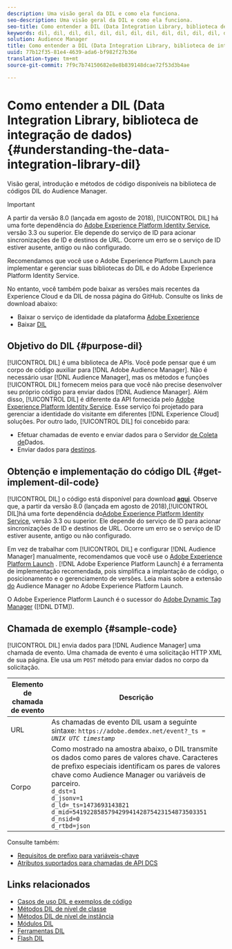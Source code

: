```yaml
---
description: Uma visão geral da DIL e como ela funciona.
seo-description: Uma visão geral da DIL e como ela funciona.
seo-title: Como entender a DIL (Data Integration Library, biblioteca de integração de dados)
keywords: dil, dil, dil, dil, dil, dil, dil, dil, dil, dil, dil, dil, dil, dil, dil, dil, dil, dil, dil, dil, dil, dil, dil, dil, dil, dil, dil, dil, dil, dil, dil, dil, dil, dil,
solution: Audience Manager
title: Como entender a DIL (Data Integration Library, biblioteca de integração de dados)
uuid: 77b12f35-81e4-4639-ada6-bf982f27b36e
translation-type: tm+mt
source-git-commit: 7f9c7b74150682e8e8b839148dcae72f53d3b4ae

---
```



# Como entender a DIL (Data Integration Library, biblioteca de integração de dados){#understanding-the-data-integration-library-dil}

Visão geral, introdução e métodos de código disponíveis na biblioteca de códigos DIL do Audience Manager.

>[!IMPORTANT]
>
>A partir da versão 8.0 (lançada em agosto de 2018), [!UICONTROL DIL] há uma forte dependência do [Adobe Experience Platform Identity Service](https://marketing.adobe.com/resources/help/en_US/mcvid/), versão 3.3 ou superior. Ele depende do serviço de ID para acionar sincronizações de ID e destinos de URL. Ocorre um erro se o serviço de ID estiver ausente, antigo ou não configurado.
>
>Recomendamos que você use o Adobe Experience Platform Launch para implementar e gerenciar suas bibliotecas do DIL e do Adobe Experience Platform Identity Service.

No entanto, você também pode baixar as versões mais recentes da Experience Cloud e da DIL de nossa página do GitHub. Consulte os links de download abaixo:

* Baixar o serviço de identidade da plataforma [Adobe Experience](https://github.com/Adobe-Marketing-Cloud/id-service/releases)
* Baixar [DIL](https://github.com/Adobe-Marketing-Cloud/dil/releases)

## Objetivo do DIL {#purpose-dil}

[!UICONTROL DIL] é uma biblioteca de APIs. Você pode pensar que é um corpo de código auxiliar para [!DNL Adobe Audience Manager]. Não é necessário usar [!DNL Audience Manager], mas os métodos e funções [!UICONTROL DIL] fornecem meios para que você não precise desenvolver seu próprio código para enviar dados [!DNL Audience Manager]. Além disso, [!UICONTROL DIL] é diferente da API fornecida pelo [Adobe Experience Platform Identity Service](https://marketing.adobe.com/resources/help/en_US/mcvid/). Esse serviço foi projetado para gerenciar a identidade do visitante em diferentes [!DNL Experience Cloud] soluções. Por outro lado, [!UICONTROL DIL] foi concebido para:

* Efetuar chamadas de evento e enviar dados para o Servidor [de Coleta de](../reference/system-components/components-data-collection.md)Dados.
* Enviar dados para [destinos](../features/destinations/destinations.md).

## Obtenção e implementação do código DIL {#get-implement-dil-code}

[!UICONTROL DIL] o código está disponível para download **[aqui](https://github.com/Adobe-Marketing-Cloud/dil/releases)**. Observe que, a partir da versão 8.0 (lançada em agosto de 2018),[!UICONTROL DIL]há uma forte dependência do[Adobe Experience Platform Identity Service](https://marketing.adobe.com/resources/help/en_US/mcvid/), versão 3.3 ou superior. Ele depende do serviço de ID para acionar sincronizações de ID e destinos de URL. Ocorre um erro se o serviço de ID estiver ausente, antigo ou não configurado.

Em vez de trabalhar com [!UICONTROL DIL] e configurar [!DNL Audience Manager] manualmente, recomendamos que você use o [Adobe Experience Platform Launch](https://docs.adobelaunch.com/) . [!DNL Adobe Experience Platform Launch] é a ferramenta de implementação recomendada, pois simplifica a implantação de código, o posicionamento e o gerenciamento de versões. Leia mais sobre a extensão [do](https://docs.adobelaunch.com/extension-reference/web/adobe-audience-manager-extension) Audience Manager no Adobe Experience Platform Launch.

O Adobe Experience Platform Launch é o sucessor do [Adobe Dynamic Tag Manager](https://marketing.adobe.com/resources/help/en_US/dtm/c_overview.html) ([!DNL DTM]).

## Chamada de exemplo {#sample-code}

[!UICONTROL DIL] envia dados para [!DNL Audience Manager] uma chamada de evento. Uma chamada de evento é uma solicitação HTTP XML de sua página. Ele usa um `POST` método para enviar dados no corpo da solicitação.

| Elemento de chamada de evento | Descrição |
|--- |--- |
| URL | As chamadas de evento DIL usam a seguinte sintaxe: `https://adobe.demdex.net/event?_ts =` *`UNIX UTC timestamp`* |
| Corpo | Como mostrado na amostra abaixo, o DIL transmite os dados como pares de valores chave. Caracteres de prefixo especiais identificam os pares de valores chave como Audience Manager ou variáveis de parceiro.<br>`d_dst=1`<br>`d_jsonv=1`<br>`d_ld=_ts=1473693143821`<br>`d_mid=54192285857942994142875423154873503351`<br>`d_nsid=0`<br>`d_rtbd=json`<br> |

Consulte também:
* [Requisitos de prefixo para variáveis-chave](../features/traits/trait-variable-prefixes.md)
* [Atributos suportados para chamadas de API DCS](../api/dcs-intro/dcs-api-reference/dcs-keys.md)

## Links relacionados

* [Casos de uso DIL e exemplos de código](/help/using/dil/dil-use-cases.md)
* [Métodos DIL de nível de classe](/help/using/dil/dil-class-overview/dil-start.md)
* [Métodos DIL de nível de instância](/help/using/dil/dil-instance-methods.md)
* [Módulos DIL](/help/using/dil/dil-modules.md)
* [Ferramentas DIL](/help/using/dil/dil-tools.md)
* [Flash DIL](/help/using/dil/dil-flash.md)